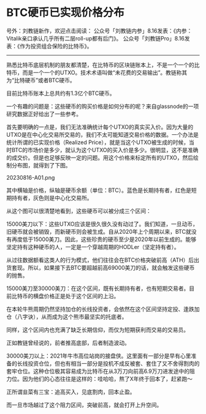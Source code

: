 # BTC硬币已实现价格分布

号外：刘教链新作，欢迎点击阅读：
公众号「刘教链内参」8.16发表：《内参：Vitalik亲口承认几乎所有二层roll-up都有后门》。
公众号「刘教链Pro」8.16发表：《作为投资组合保险的比特币》。

* * *

熟悉比特币底层机制的朋友都清楚，在比特币的区块链账本上，不是一个一个的比特币，而是一个一个的UTXO。技术术语叫做“未花费的交易输出”。教链称其为“比特硬币”或者BTC硬币。

目前比特币账本上总共约有1.3亿个BTC硬币。

一个有趣的问题是：这些硬币的购买价格是如何分布的呢？来自glassnode的一项研究数据正好给出了一些参考。

首先要明确的一点是，我们无法准确统计每个UTXO的真实买入价。因为大量的UTXO是在中心化交易所交易的，我们不太可能知道交易价格的数据。一个办法是统计所谓的已实现价格（Realized Price），就是当这个UTXO被生成的时候，当时BTC的市场价是多少，就认为这个UTXO的买入价是多少。很明显，这不是准确的成交价。但是也足够反映一定的问题。用这个价格来标定所有的UTXO，然后绘制分布图，就得到了下图。

20230816-A01.png

其中横轴是价格，纵轴是硬币余额（单位：BTC）。蓝色是长期持有者，红色是短期持有者，灰色则是中心化交易所。

从这个图可以很清楚地看到，这些硬币可以被分成三个区间：

15000美刀以下：这些UTXO应该是很久很久没有动过了。我们知道，一旦动币，旧硬币就会被销毁，而新硬币则会被生成。自从2020年上个周期以来，BTC就没有再度低于15000美刀。因此，这些珍贵的硬币至少是2020年以前生成的。能够坚定持有这种硬币的人，一定是一个穿越周期的HODLer（坚定持有者）。

从过往数据额看这类人的行为模式，他们往往会在BTC价格突破前高（ATH）后出货套现。所以，如果接下去BTC要超越前高69000美刀的话，就会触发这些硬币的抛售。

15000美刀至30000美刀：在这个区间，既有长期持有者，也有短期交易者。目前比特币的横盘价格正是处于这个区间的上沿。

在本轮牛熊周期仍然坚持加仓的长线投资者，会依然在这个区间坚持定投、逢跌加仓（八字诀），从而成为这个熊市最坚实的托底者。

同样，这个区间内也充满了缺乏长期信仰，而仅为短期获利而交易的交易员。

正如教链曾经说的，前者推高底部，后者制造波动。

30000美刀以上：2021年牛市高位站岗的接盘侠。这里面有一部分是早有心里准备的长线投资仓位，但也有相当一部分是投机不成反被套、套住了又不舍得割肉的套牢仓位。这种仓位极其容易成为比特币在从3万刀向前高6.9万刀进发途中的阻力位。因为他们的心态往往是这样的：哇哈哈，熬了X年终于回本了，赶紧跑～

正所谓韭菜有三宝：追高买入，见底割肉，回本止盈。

而一旦市场越过了这个阻力区间，突破前高，就会打开上升空间。



